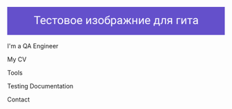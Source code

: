 ![Header](https://github.com/TokarevEgor/TokarevEgor/blob/main/assets/image_for_git_1.png)

I'm a QA Engineer

My CV

Tools

Testing Documentation

Contact
